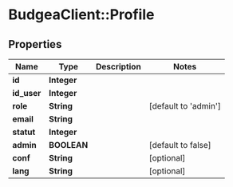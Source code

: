 # BudgeaClient::Profile

## Properties
Name | Type | Description | Notes
------------ | ------------- | ------------- | -------------
**id** | **Integer** |  | 
**id_user** | **Integer** |  | 
**role** | **String** |  | [default to &#39;admin&#39;]
**email** | **String** |  | 
**statut** | **Integer** |  | 
**admin** | **BOOLEAN** |  | [default to false]
**conf** | **String** |  | [optional] 
**lang** | **String** |  | [optional] 


